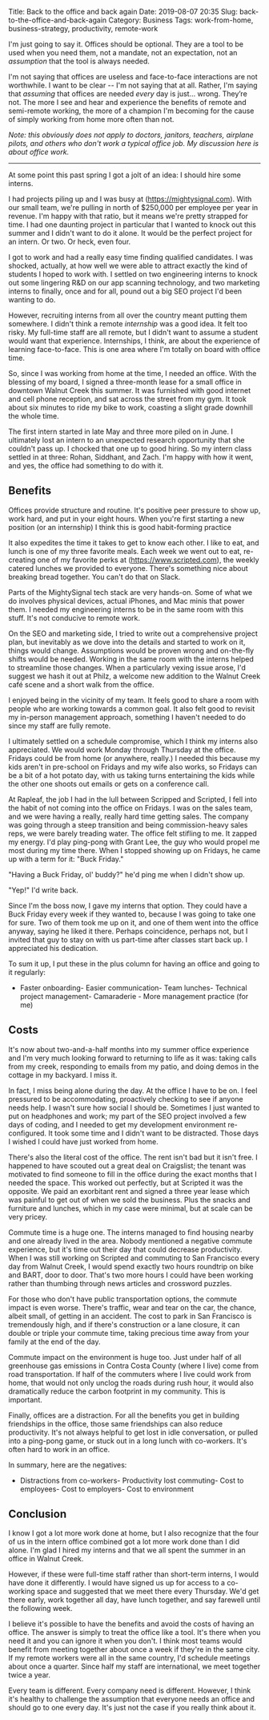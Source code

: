 Title: Back to the office and back again
Date: 2019-08-07 20:35
Slug: back-to-the-office-and-back-again
Category: Business
Tags: work-from-home, business-strategy, productivity, remote-work

I'm just going to say it. Offices should be optional. They are a tool to be used when you need them, not a mandate, not an expectation, not an *assumption* that the tool is always needed. 

I'm not saying that offices are useless and face-to-face interactions are not worthwhile. I want to be clear -- I'm not saying that at all. Rather, I'm saying that *assuming* that offices are needed *every* day is just... wrong. They’re not. The more I see and hear and experience the benefits of remote and semi-remote working, the more of a champion I'm becoming for the cause of simply working from home more often than not.

*Note: this obviously does not apply to doctors, janitors, teachers, airplane pilots, and others who don't work a typical office job. My discussion here is about office work.* 

---

At some point this past spring I got a jolt of an idea: I should hire some interns. 

I had projects piling up and I was busy at (https://mightysignal.com). With our small team, we're pulling in north of $250,000 per employee per year in revenue. I'm happy with that ratio, but it means we're pretty strapped for time. I had one daunting project in particular that I wanted to knock out this summer and I didn't want to do it alone. It would be the perfect project for an intern. Or two. Or heck, even four. 

I got to work and had a really easy time finding qualified candidates. I was shocked, actually, at how well we were able to attract exactly the kind of students I hoped to work with. I settled on two engineering interns to knock out some lingering R&D on our app scanning technology, and two marketing interns to finally, once and for all, pound out a big SEO project I'd been wanting to do. 

However, recruiting interns from all over the country meant putting them somewhere. I didn't think a remote *internship* was a good idea. It felt too risky. My full-time staff are all remote, but I didn't want to assume a student would want that experience. Internships, I think, are about the experience of learning face-to-face. This is one area where I'm totally on board with office time. 

So, since I was working from home at the time, I needed an office. With the blessing of my board, I signed a three-month lease for a small office in downtown Walnut Creek this summer. It was furnished with good internet and cell phone reception, and sat across the street from my gym. It took about six minutes to ride my bike to work, coasting a slight grade downhill the whole time. 

The first intern started in late May and three more piled on in June. I ultimately lost an intern to an unexpected research opportunity that she couldn't pass up. I chocked that one up to good hiring. So my intern class settled in at three: Rohan, Siddhant, and Zach. I'm happy with how it went, and yes, the office had something to do with it. 

## Benefits

Offices provide structure and routine. It's positive peer pressure to show up, work hard, and put in your eight hours. When you're first starting a new position (or an internship) I think this is good habit-forming practice

It also expedites the time it takes to get to know each other. I like to eat, and lunch is one of my three favorite meals. Each week we went out to eat, re-creating one of my favorite perks at (https://www.scripted.com), the weekly catered lunches we provided to everyone. There's something nice about breaking bread together. You can't do that on Slack. 

Parts of the MightySignal tech stack are very hands-on. Some of what we do involves physical devices, actual iPhones, and Mac minis that power them. I needed my engineering interns to be in the same room with this stuff. It's not conducive to remote work. 

On the SEO and marketing side, I tried to write out a comprehensive project plan, but inevitably as we dove into the details and started to work on it, things would change. Assumptions would be proven wrong and on-the-fly shifts would be needed. Working in the same room with the interns helped to streamline those changes. When a particularly vexing issue arose, I'd suggest we hash it out at Philz, a welcome new addition to the Walnut Creek café scene and a short walk from the office. 

I enjoyed being in the vicinity of my team. It feels good to share a room with people who are working towards a common goal. It also felt good to revisit my in-person management approach, something I haven't needed to do since my staff are fully remote. 

I ultimately settled on a schedule compromise, which I think my interns also appreciated. We would work Monday through Thursday at the office. Fridays could be from home (or anywhere, really.) I needed this because my kids aren't in pre-school on Fridays and my wife also works, so Fridays can be a bit of a hot potato day, with us taking turns entertaining the kids while the other one shoots out emails or gets on a conference call. 

At Rapleaf, the job I had in the lull between Scripped and Scripted, I fell into the habit of not coming into the office on Fridays. I was on the sales team, and we were having a really, really hard time getting sales. The company was going through a steep transition and being commission-heavy sales reps, we were barely treading water. The office felt stifling to me. It zapped my energy. I'd play ping-pong with Grant Lee, the guy who would propel me most during my time there. When I stopped showing up on Fridays, he came up with a term for it: "Buck Friday."

"Having a Buck Friday, ol' buddy?" he'd ping me when I didn't show up. 

"Yep!" I'd write back. 

Since I'm the boss now, I gave my interns that option. They could have a Buck Friday every week if they wanted to, because I was going to take one for sure. Two of them took me up on it, and one of them went into the office anyway, saying he liked it there. Perhaps coincidence, perhaps not, but I invited that guy to stay on with us part-time after classes start back up. I appreciated his dedication. 

To sum it up, I put these in the plus column for having an office and going to it regularly:

- Faster onboarding- Easier communication- Team lunches- Technical project management- Camaraderie - More management practice (for me)

## Costs

It's now about two-and-a-half months into my summer office experience and I'm very much looking forward to returning to life as it was: taking calls from my creek, responding to emails from my patio, and doing demos in the cottage in my backyard. I miss it. 

In fact, I miss being alone during the day. At the office I have to be on. I feel pressured to be accommodating, proactively checking to see if anyone needs help. I wasn't sure how social I should be. Sometimes I just wanted to put on headphones and work; my part of the SEO project involved a few days of coding, and I needed to get my development environment re-configured. It took some time and I didn't want to be distracted. Those days I wished I could have just worked from home. 

There's also the literal cost of the office. The rent isn't bad but it isn't free. I happened to have scouted out a great deal on Craigslist; the tenant was motivated to find someone to fill in the office during the exact months that I needed the space. This worked out perfectly, but at Scripted it was the opposite. We paid an exorbitant rent and signed a three year lease which was painful to get out of when we sold the business. Plus the snacks and furniture and lunches, which in my case were minimal, but at scale can be very pricey. 

Commute time is a huge one. The interns managed to find housing nearby and one already lived in the area. Nobody mentioned a negative commute experience, but it's time out their day that could decrease productivity. When I was still working on Scripted and commuting to San Francisco every day from Walnut Creek, I would spend exactly two hours roundtrip on bike and BART, door to door. That's two more hours I could have been working rather than thumbing through news articles and crossword puzzles. 

For those who don't have public transportation options, the commute impact is even worse. There's traffic, wear and tear on the car, the chance, albeit small, of getting in an accident. The cost to park in San Francisco is tremendously high, and if there's construction or a lane closure, it can double or triple your commute time, taking precious time away from your family at the end of the day.

Commute impact on the environment is huge too. Just under half of all greenhouse gas emissions in Contra Costa County (where I live) come from road transportation. If half of the commuters where I live could work from home, that would not only unclog the roads during rush hour, it would also dramatically reduce the carbon footprint in my community. This is important. 

Finally, offices are a distraction. For all the benefits you get in building friendships in the office, those same friendships can also reduce productivity. It's not always helpful to get lost in idle conversation, or pulled into a ping-pong game, or stuck out in a long lunch with co-workers. It's often hard to work in an office. 

In summary, here are the negatives:

- Distractions from co-workers- Productivity lost commuting- Cost to employees- Cost to employers- Cost to environment

## Conclusion

I know I got a lot more work done at home, but I also recognize that the four of us in the intern office combined got a lot more work done than I did alone. I'm glad I hired my interns and that we all spent the summer in an office in Walnut Creek. 

However, if these were full-time staff rather than short-term interns, I would have done it differently. I would have signed us up for access to a co-working space and suggested that we meet there every Thursday. We'd get there early, work together all day, have lunch together, and say farewell until the following week. 

I believe it's possible to have the benefits and avoid the costs of having an office. The answer is simply to treat the office like a tool. It's there when you need it and you can ignore it when you don't. I think most teams would benefit from meeting together about once a week if they're in the same city. If my remote workers were all in the same country, I'd schedule meetings about once a quarter. Since half my staff are international, we meet together twice a year. 

Every team is different. Every company need is different. However, I think it's healthy to challenge the assumption that everyone needs an office and should go to one every day. It's just not the case if you really think about it.